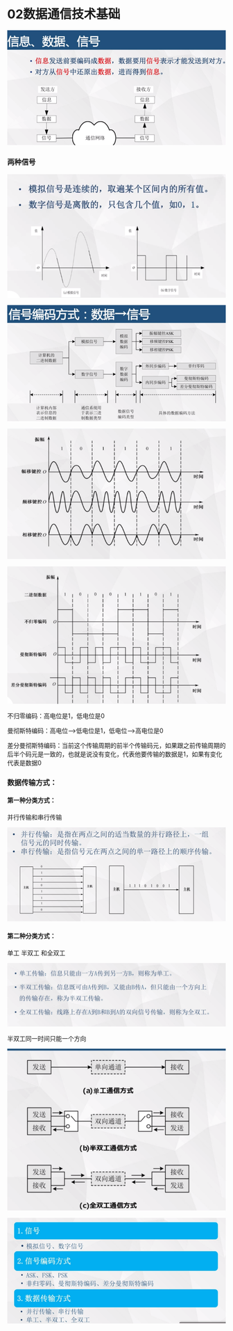 # 02数据通信技术基础

![image-20211030150005663](数据通信技术基础.assets/image-20211030150005663.png)

### 两种信号

![image-20211030150056641](数据通信技术基础.assets/image-20211030150056641.png)

![image-20211030150141788](数据通信技术基础.assets/image-20211030150141788.png)

![image-20211030150241289](数据通信技术基础.assets/image-20211030150241289.png)

![image-20211030150349401](数据通信技术基础.assets/image-20211030150349401.png)

不归零编码：高电位是1，低电位是0

曼彻斯特编码：高电位—>低电位是1，低电位—>高电位是0

差分曼彻斯特编码：当前这个传输周期的前半个传输码元，如果跟之前传输周期的后半个码元是一致的，也就是说没有变化，代表他要传输的数据是1，如果有变化代表是数据0

### 数据传输方式：

#### 第一种分类方式：

并行传输和串行传输

![image-20211030151314208](数据通信技术基础.assets/image-20211030151314208.png)

#### 第二种分类方式：

单工 半双工 和全双工

![image-20211030151443673](数据通信技术基础.assets/image-20211030151443673.png)

半双工同一时间只能一个方向

![image-20211030151553077](数据通信技术基础.assets/image-20211030151553077.png)

![image-20211030151646265](数据通信技术基础.assets/image-20211030151646265.png)

